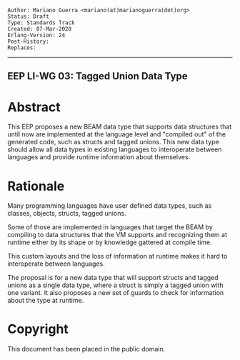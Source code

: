     Author: Mariano Guerra <mariano(at)marianoguerra(dot)org>
    Status: Draft
    Type: Standards Track
    Created: 07-Mar-2020
    Erlang-Version: 24
    Post-History:
    Replaces: 
****
EEP LI-WG 03: Tagged Union Data Type
----



Abstract
========

This EEP proposes a new BEAM data type that supports data structures that
until now are implemented at the language level and "compiled out" of the
generated code, such as structs and tagged unions. This new data type should
allow all data types in existing languages to interoperate between languages
and provide runtime information about themselves.

Rationale
=========

Many programming languages have user defined data types, such as classes, objects, structs, tagged unions.

Some of those are implemented in languages that target the BEAM by compiling to data structures that the
VM supports and recognizing them at runtime either by its shape or by knowledge gattered at compile time.

This custom layouts and the loss of information at runtime makes it hard to interoperate between languages.

The proposal is for a new data type that will support structs and tagged unions as a single data type, where
a struct is simply a tagged union with one variant. It also proposes a new set of guards to check for information
about the type at runtime.

Copyright
=========

This document has been placed in the public domain.



[EmacsVar]: <> "Local Variables:"
[EmacsVar]: <> "mode: indented-text"
[EmacsVar]: <> "indent-tabs-mode: nil"
[EmacsVar]: <> "sentence-end-double-space: t"
[EmacsVar]: <> "fill-column: 70"
[EmacsVar]: <> "coding: utf-8"
[EmacsVar]: <> "End:"
[VimVar]: <> " vim: set fileencoding=utf-8 expandtab shiftwidth=4 softtabstop=4: "
